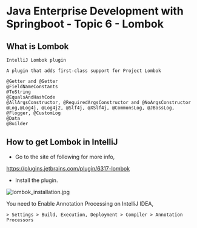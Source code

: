 # Java Enterprise Development with Springboot - Topic 6 - Lombok

## What is Lombok

```
IntelliJ Lombok plugin

A plugin that adds first-class support for Project Lombok

@Getter and @Setter
@FieldNameConstants
@ToString
@EqualsAndHashCode
@AllArgsConstructor, @RequiredArgsConstructor and @NoArgsConstructor
@Log,@Log4j, @Log4j2, @Slf4j, @XSlf4j, @CommonsLog, @JBossLog, @Flogger, @CustomLog
@Data
@Builder
```

## How to get Lombok in IntelliJ

* Go to the site of following for more info,

https://plugins.jetbrains.com/plugin/6317-lombok

* Install the plugin.

![lombok_installation.jpg](https://kevinli-webbertech.github.io/blog/images/springboot/#6/lombok_installation.png)

You need to Enable Annotation Processing on IntelliJ IDEA,

`> Settings > Build, Execution, Deployment > Compiler > Annotation Processors`
